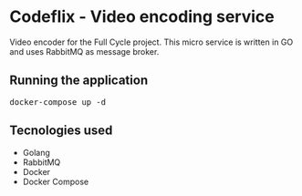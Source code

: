 # Codeflix - Video encoding service

Video encoder for the Full Cycle project. 
This micro service is written in GO and uses RabbitMQ as message broker.


## Running the application
<pre>docker-compose up -d</pre>

## Tecnologies used
- Golang
- RabbitMQ
- Docker
- Docker Compose
